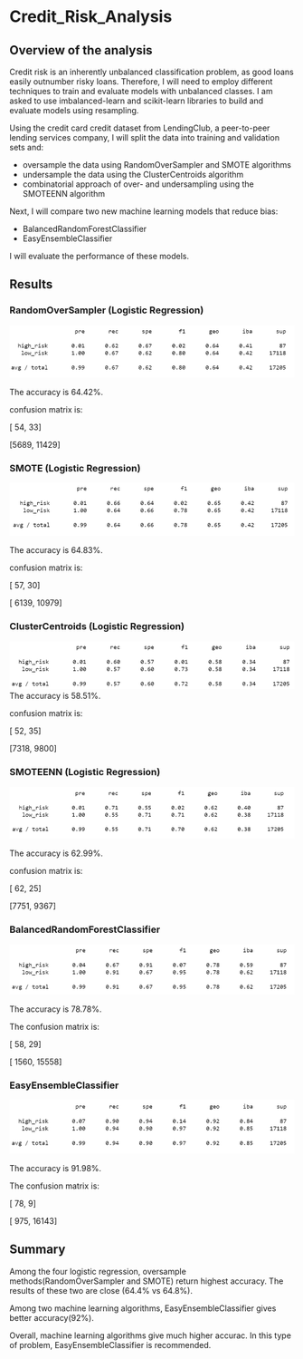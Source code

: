 # Credit_Risk_Analysis


## Overview of the analysis
Credit risk is an inherently unbalanced classification problem, as good loans easily outnumber risky loans. Therefore, I will need to employ different techniques to train and evaluate models with unbalanced classes. I am asked to use imbalanced-learn and scikit-learn libraries to build and evaluate models using resampling.

Using the credit card credit dataset from LendingClub, a peer-to-peer lending services company, I will split the data into training and validation sets and:
  - oversample the data using RandomOverSampler and SMOTE algorithms
  - undersample the data using the ClusterCentroids algorithm
  - combinatorial approach of over- and undersampling using the SMOTEENN algorithm

Next, I  will compare two new machine learning models that reduce bias:
  - BalancedRandomForestClassifier
  - EasyEnsembleClassifier
  
I will evaluate the performance of these models.

## Results

### RandomOverSampler (Logistic Regression)


![a](Resources/RandomOverSampler.png)

The accuracy is 64.42%.

confusion matrix is:

[  54,    33]

[5689, 11429]


### SMOTE (Logistic Regression)


![b](Resources/SMOTE.png)

The accuracy is 64.83%.

confusion matrix is:

[   57,    30]

[ 6139, 10979]

### ClusterCentroids (Logistic Regression)

![c](Resources/Undersampling.png)
The accuracy is 58.51%.

confusion matrix is:

[  52,   35]

[7318, 9800]



### SMOTEENN (Logistic Regression)
![d](Resources/Combination.png)

The accuracy is 62.99%.


confusion matrix is:

[  62,   25]

[7751, 9367]

### BalancedRandomForestClassifier
![e](Resources/Forest.png)

The accuracy is 78.78%.

The confusion matrix is:

[   58,    29]

[ 1560, 15558]

### EasyEnsembleClassifier
![f](Resources/AdaBoost.png)

The accuracy is 91.98%.

The confusion matrix is:

[   78,     9]

[  975, 16143]
       
## Summary

Among the four logistic regression, oversample methods(RandomOverSampler and SMOTE) return highest accuracy. The results of these two are close (64.4% vs 64.8%).

Among two machine learning algorithms, EasyEnsembleClassifier gives better accuracy(92%).

Overall, machine learning algorithms give much higher accurac. In this type of problem,  EasyEnsembleClassifier is recommended.

